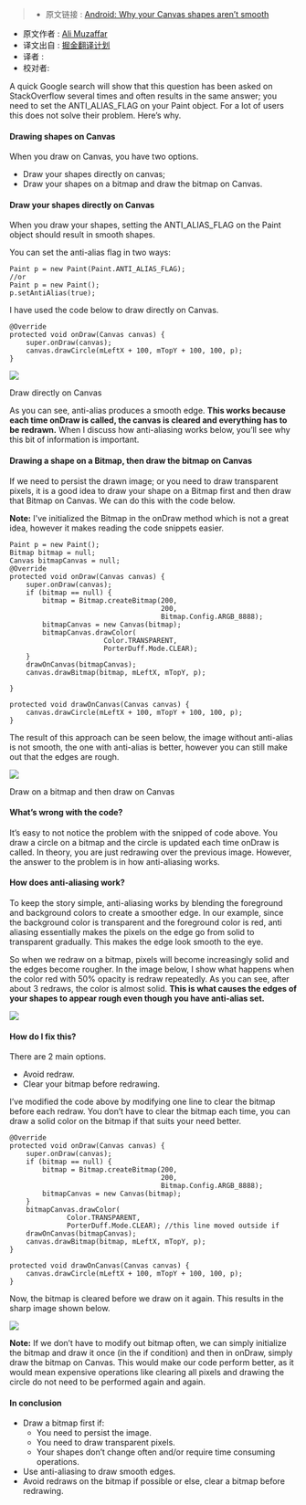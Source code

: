 >* 原文链接 : [Android: Why your Canvas shapes aren’t smooth](https://medium.com/@ali.muzaffar/android-why-your-canvas-shapes-arent-smooth-aa2a3f450eb5#.p3w0sj7cf)
* 原文作者 : [Ali Muzaffar](https://medium.com/@ali.muzaffar)
* 译文出自 : [掘金翻译计划](https://github.com/xitu/gold-miner)
* 译者 : 
* 校对者:


A quick Google search will show that this question has been asked on StackOverflow several times and often results in the same answer; you need to set the ANTI_ALIAS_FLAG on your Paint object. For a lot of users this does not solve their problem. Here’s why.

#### Drawing shapes on Canvas

When you draw on Canvas, you have two options.

*   Draw your shapes directly on canvas;
*   Draw your shapes on a bitmap and draw the bitmap on Canvas.

#### Draw your shapes directly on Canvas

When you draw your shapes, setting the ANTI_ALIAS_FLAG on the Paint object should result in smooth shapes.

You can set the anti-alias flag in two ways:

    Paint p = new Paint(Paint.ANTI_ALIAS_FLAG);
    //or
    Paint p = new Paint();
    p.setAntiAlias(true);

I have used the code below to draw directly on Canvas.

    @Override
    protected void onDraw(Canvas canvas) {
        super.onDraw(canvas);
        canvas.drawCircle(mLeftX + 100, mTopY + 100, 100, p);
    }

![](https://cdn-images-1.medium.com/max/800/1*n4VKxX92KrpuSOmzm1LDVg.png)

<figcaption>Draw directly on Canvas</figcaption>

As you can see, anti-alias produces a smooth edge. **This works because each time onDraw is called, the canvas is cleared and everything has to be redrawn.** When I discuss how anti-aliasing works below, you’ll see why this bit of information is important.

#### Drawing a shape on a Bitmap, then draw the bitmap on Canvas

If we need to persist the drawn image; or you need to draw transparent pixels, it is a good idea to draw your shape on a Bitmap first and then draw that Bitmap on Canvas. We can do this with the code below.

**Note:** I've initialized the Bitmap in the onDraw method which is not a great idea, however it makes reading the code snippets easier.

    Paint p = new Paint();
    Bitmap bitmap = null;
    Canvas bitmapCanvas = null;
    @Override
    protected void onDraw(Canvas canvas) {
        super.onDraw(canvas);
        if (bitmap == null) {
            bitmap = Bitmap.createBitmap(200, 
                                         200, 
                                         Bitmap.Config.ARGB_8888);
            bitmapCanvas = new Canvas(bitmap);
            bitmapCanvas.drawColor(
                           Color.TRANSPARENT, 
                           PorterDuff.Mode.CLEAR);
        }
        drawOnCanvas(bitmapCanvas);
        canvas.drawBitmap(bitmap, mLeftX, mTopY, p);

    }

    protected void drawOnCanvas(Canvas canvas) {
        canvas.drawCircle(mLeftX + 100, mTopY + 100, 100, p);
    }

The result of this approach can be seen below, the image without anti-alias is not smooth, the one with anti-alias is better, however you can still make out that the edges are rough.

![](http://ww1.sinaimg.cn/large/a490147fgw1f3pd1icuf5j209j0i5dgd.jpg)

<figcaption>Draw on a bitmap and then draw on Canvas</figcaption>

#### What’s wrong with the code?

It’s easy to not notice the problem with the snipped of code above. You draw a circle on a bitmap and the circle is updated each time onDraw is called. In theory, you are just redrawing over the previous image. However, the answer to the problem is in how anti-aliasing works.

#### How does anti-aliasing work?

To keep the story simple, anti-aliasing works by blending the foreground and background colors to create a smoother edge. In our example, since the background color is transparent and the foreground color is red, anti aliasing essentially makes the pixels on the edge go from solid to transparent gradually. This makes the edge look smooth to the eye.

So when we redraw on a bitmap, pixels will become increasingly solid and the edges become rougher. In the image below, I show what happens when the color red with 50% opacity is redraw repeatedly. As you can see, after about 3 redraws, the color is almost solid. **This is what causes the edges of your shapes to appear rough even though you have anti-alias set.**

![](http://ww4.sinaimg.cn/large/a490147fgw1f3pd1zamtjj20b405ka9v.jpg)

#### How do I fix this?

There are 2 main options.

*   Avoid redraw.
*   Clear your bitmap before redrawing.

I’ve modified the code above by modifying one line to clear the bitmap before each redraw. You don’t have to clear the bitmap each time, you can draw a solid color on the bitmap if that suits your need better.

    @Override
    protected void onDraw(Canvas canvas) {
        super.onDraw(canvas);
        if (bitmap == null) {
            bitmap = Bitmap.createBitmap(200, 
                                         200, 
                                         Bitmap.Config.ARGB_8888);
            bitmapCanvas = new Canvas(bitmap);
        }
        bitmapCanvas.drawColor(
                  Color.TRANSPARENT, 
                  PorterDuff.Mode.CLEAR); //this line moved outside if
        drawOnCanvas(bitmapCanvas);
        canvas.drawBitmap(bitmap, mLeftX, mTopY, p);
    }

    protected void drawOnCanvas(Canvas canvas) {
        canvas.drawCircle(mLeftX + 100, mTopY + 100, 100, p);
    }

Now, the bitmap is cleared before we draw on it again. This results in the sharp image shown below.

![](http://ww4.sinaimg.cn/large/a490147fgw1f3pd2chefej208c0hmq3g.jpg)

**Note:** If we don’t have to modify out bitmap often, we can simply initialize the bitmap and draw it once (in the if condition) and then in onDraw, simply draw the bitmap on Canvas. This would make our code perform better, as it would mean expensive operations like clearing all pixels and drawing the circle do not need to be performed again and again.

#### In conclusion

*   Draw a bitmap first if:  
    - You need to persist the image.  
    - You need to draw transparent pixels.  
    - Your shapes don’t change often and/or require time consuming operations.
*   Use anti-aliasing to draw smooth edges.
*   Avoid redraws on the bitmap if possible or else, clear a bitmap before redrawing.

